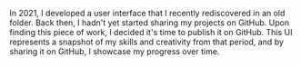 In 2021, I developed a user interface that I recently rediscovered in an old folder.
Back then, I hadn't yet started sharing my projects on GitHub. Upon finding this piece of work, I decided it's time to publish it on GitHub.
This UI represents a snapshot of my skills and creativity from that period, and by sharing it on GitHub, I showcase my progress over time.
